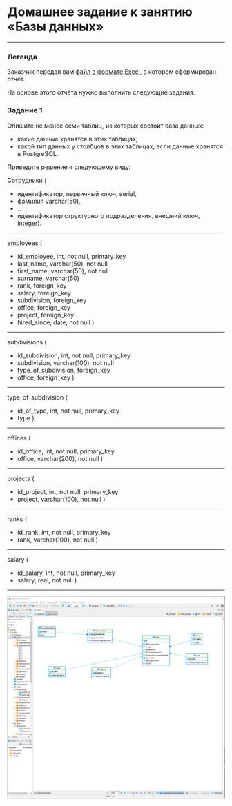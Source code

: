 # Домашнее задание к занятию «Базы данных»
---
### Легенда

Заказчик передал вам [файл в формате Excel](https://github.com/netology-code/sdb-homeworks/blob/main/resources/hw-12-1.xlsx), в котором сформирован отчёт. 

На основе этого отчёта нужно выполнить следующие задания.

### Задание 1

Опишите не менее семи таблиц, из которых состоит база данных:

- какие данные хранятся в этих таблицах;
- какой тип данных у столбцов в этих таблицах, если данные хранятся в PostgreSQL.

Приведите решение к следующему виду:

Сотрудники (

- идентификатор, первичный ключ, serial,
- фамилия varchar(50),
- ...
- идентификатор структурного подразделения, внешний ключ, integer).

---

employees (
- id_employee, int, not null, primary_key
- last_name, varchar(50), not null
- first_name, varchar(50), not null
- surname, varchar(50)
- rank, foreign_key
- salary, foreign_key
- subdivision, foreign_key
- office, foreign_key
- project, foreign_key
- hired_since, date, not null
)
---

subdivisions (
- id_subdivision, int, not null, primary_key
- subdivision, varchar(100), not null
- type_of_subdivision, foreign_key
- office, foreign_key
)
---

type_of_subdivision (
- id_of_type, int, not null, primary_key
- type
)
---

offices (
- id_office, int, not null, primary_key
- office, varchar(200), not null
)
---

projects (
- id_project, int, not null, primary_key
- project, varchar(100), not null
)
---

ranks (
- id_rank, int, not null, primary_key
- rank, varchar(100), not null
)
---

salary (
- id_salary, int, not null, primary_key
- salary, real, not null
)
---
![12-1-1](./hw-12-1/12-1-1.png)

